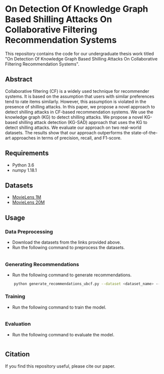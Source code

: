 # On Detection Of Knowledge Graph Based Shilling Attacks On Collaborative Filtering Recommendation Systems

This repository contains the code for our undergraduate thesis work titled "On Detection Of Knowledge Graph Based Shilling Attacks On Collaborative Filtering Recommendation Systems".

## Abstract

Collaborative filtering (CF) is a widely used technique for recommender systems. It is based on the assumption that users with similar preferences tend to rate items similarly. However, this assumption is violated in the presence of shilling attacks. In this paper, we propose a novel approach to detect shilling attacks in CF-based recommendation systems. We use the knowledge graph (KG) to detect shilling attacks. We propose a novel KG-based shilling attack detection (KG-SAD) approach that uses the KG to detect shilling attacks. We evaluate our approach on two real-world datasets. The results show that our approach outperforms the state-of-the-art approaches in terms of precision, recall, and F1-score.

## Requirements

- Python 3.6
- numpy 1.18.1

## Datasets

- [MovieLens 1M]( https://grouplens.org/datasets/movielens/1m/ )
- [MovieLens 20M]( https://grouplens.org/datasets/movielens/20m/ )

## Usage

### Data Preprocessing

- Download the datasets from the links provided above.
- Run the following command to preprocess the datasets.

```bash

```

### Generating Recommendations

- Run the following command to generate recommendations.

```bash
    python generate_recommendations_ubcf.py --dataset <dataset_name> --n_users <n_users> --n_items <n_items> --n_neighbors <number of neighbours> --similarity_measure <similarity measure to use> --output_filename <output filename>

```

### Training

- Run the following command to train the model.

```bash

```

### Evaluation

- Run the following command to evaluate the model.

```bash

```

## Citation

If you find this repository useful, please cite our paper.

```bibtex
```